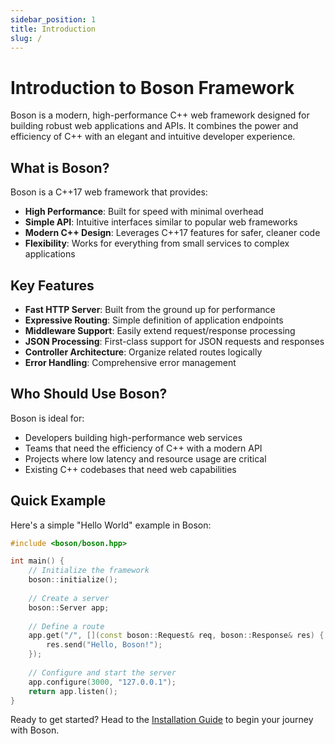 ```yaml
---
sidebar_position: 1
title: Introduction
slug: /
---
```


# Introduction to Boson Framework

Boson is a modern, high-performance C++ web framework designed for building robust web applications and APIs. It combines the power and efficiency of C++ with an elegant and intuitive developer experience.

## What is Boson?

Boson is a C++17 web framework that provides:

- **High Performance**: Built for speed with minimal overhead
- **Simple API**: Intuitive interfaces similar to popular web frameworks
- **Modern C++ Design**: Leverages C++17 features for safer, cleaner code
- **Flexibility**: Works for everything from small services to complex applications

## Key Features

- **Fast HTTP Server**: Built from the ground up for performance
- **Expressive Routing**: Simple definition of application endpoints
- **Middleware Support**: Easily extend request/response processing
- **JSON Processing**: First-class support for JSON requests and responses
- **Controller Architecture**: Organize related routes logically
- **Error Handling**: Comprehensive error management

## Who Should Use Boson?

Boson is ideal for:

- Developers building high-performance web services
- Teams that need the efficiency of C++ with a modern API
- Projects where low latency and resource usage are critical
- Existing C++ codebases that need web capabilities

## Quick Example

Here's a simple "Hello World" example in Boson:

```cpp
#include <boson/boson.hpp>

int main() {
    // Initialize the framework
    boson::initialize();
    
    // Create a server
    boson::Server app;
    
    // Define a route
    app.get("/", [](const boson::Request& req, boson::Response& res) {
        res.send("Hello, Boson!");
    });
    
    // Configure and start the server
    app.configure(3000, "127.0.0.1");
    return app.listen();
}
```

Ready to get started? Head to the [Installation Guide](getting-started/installation) to begin your journey with Boson.
